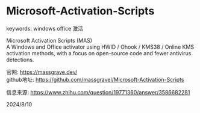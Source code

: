 # Microsoft-Activation-Scripts

keywords: windows office 激活  

Microsoft Activation Scripts (MAS)  
A Windows and Office activator using HWID / Ohook / KMS38 / Online KMS activation methods, with a focus on open-source code and fewer antivirus detections.  

官网: https://massgrave.dev/  
github地址: https://github.com/massgravel/Microsoft-Activation-Scripts  

信息来源: https://www.zhihu.com/question/19771360/answer/3586682281  


2024/8/10  

